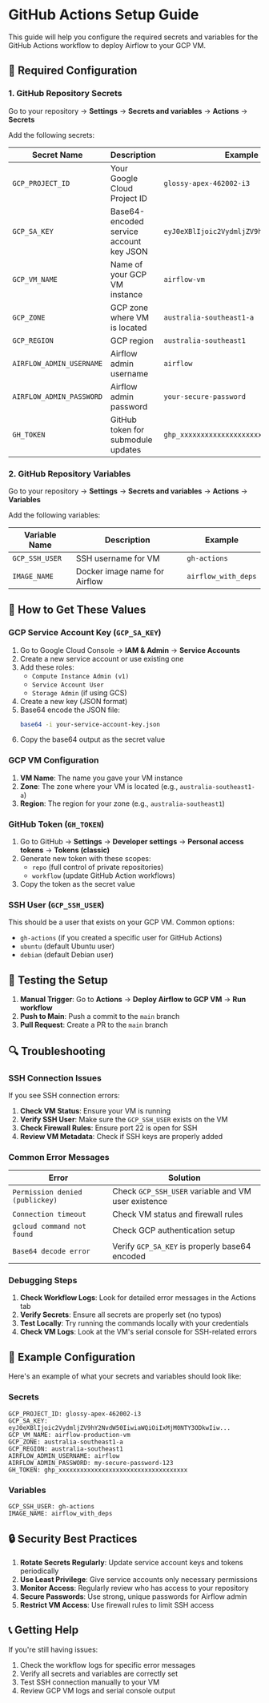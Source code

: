 # GitHub Actions Setup Guide

This guide will help you configure the required secrets and variables for the GitHub Actions workflow to deploy Airflow to your GCP VM.

## 🔧 Required Configuration

### 1. GitHub Repository Secrets

Go to your repository → **Settings** → **Secrets and variables** → **Actions** → **Secrets**

Add the following secrets:

| Secret Name | Description | Example |
|-------------|-------------|---------|
| `GCP_PROJECT_ID` | Your Google Cloud Project ID | `glossy-apex-462002-i3` |
| `GCP_SA_KEY` | Base64-encoded service account key JSON | `eyJ0eXBlIjoic2VydmljZV9hY2NvdW50Iiw...` |
| `GCP_VM_NAME` | Name of your GCP VM instance | `airflow-vm` |
| `GCP_ZONE` | GCP zone where VM is located | `australia-southeast1-a` |
| `GCP_REGION` | GCP region | `australia-southeast1` |
| `AIRFLOW_ADMIN_USERNAME` | Airflow admin username | `airflow` |
| `AIRFLOW_ADMIN_PASSWORD` | Airflow admin password | `your-secure-password` |
| `GH_TOKEN` | GitHub token for submodule updates | `ghp_xxxxxxxxxxxxxxxxxxxx` |

### 2. GitHub Repository Variables

Go to your repository → **Settings** → **Secrets and variables** → **Actions** → **Variables**

Add the following variables:

| Variable Name | Description | Example |
|---------------|-------------|---------|
| `GCP_SSH_USER` | SSH username for VM | `gh-actions` |
| `IMAGE_NAME` | Docker image name for Airflow | `airflow_with_deps` |

## 🔑 How to Get These Values

### GCP Service Account Key (`GCP_SA_KEY`)

1. Go to Google Cloud Console → **IAM & Admin** → **Service Accounts**
2. Create a new service account or use existing one
3. Add these roles:
   - `Compute Instance Admin (v1)`
   - `Service Account User`
   - `Storage Admin` (if using GCS)
4. Create a new key (JSON format)
5. Base64 encode the JSON file:
   ```bash
   base64 -i your-service-account-key.json
   ```
6. Copy the base64 output as the secret value

### GCP VM Configuration

1. **VM Name**: The name you gave your VM instance
2. **Zone**: The zone where your VM is located (e.g., `australia-southeast1-a`)
3. **Region**: The region for your zone (e.g., `australia-southeast1`)

### GitHub Token (`GH_TOKEN`)

1. Go to GitHub → **Settings** → **Developer settings** → **Personal access tokens** → **Tokens (classic)**
2. Generate new token with these scopes:
   - `repo` (full control of private repositories)
   - `workflow` (update GitHub Action workflows)
3. Copy the token as the secret value

### SSH User (`GCP_SSH_USER`)

This should be a user that exists on your GCP VM. Common options:
- `gh-actions` (if you created a specific user for GitHub Actions)
- `ubuntu` (default Ubuntu user)
- `debian` (default Debian user)

## 🚀 Testing the Setup

1. **Manual Trigger**: Go to **Actions** → **Deploy Airflow to GCP VM** → **Run workflow**
2. **Push to Main**: Push a commit to the `main` branch
3. **Pull Request**: Create a PR to the `main` branch

## 🔍 Troubleshooting

### SSH Connection Issues

If you see SSH connection errors:

1. **Check VM Status**: Ensure your VM is running
2. **Verify SSH User**: Make sure the `GCP_SSH_USER` exists on the VM
3. **Check Firewall Rules**: Ensure port 22 is open for SSH
4. **Review VM Metadata**: Check if SSH keys are properly added

### Common Error Messages

| Error | Solution |
|-------|----------|
| `Permission denied (publickey)` | Check `GCP_SSH_USER` variable and VM user existence |
| `Connection timeout` | Check VM status and firewall rules |
| `gcloud command not found` | Check GCP authentication setup |
| `Base64 decode error` | Verify `GCP_SA_KEY` is properly base64 encoded |

### Debugging Steps

1. **Check Workflow Logs**: Look for detailed error messages in the Actions tab
2. **Verify Secrets**: Ensure all secrets are properly set (no typos)
3. **Test Locally**: Try running the commands locally with your credentials
4. **Check VM Logs**: Look at the VM's serial console for SSH-related errors

## 📝 Example Configuration

Here's an example of what your secrets and variables should look like:

### Secrets
```
GCP_PROJECT_ID: glossy-apex-462002-i3
GCP_SA_KEY: eyJ0eXBlIjoic2VydmljZV9hY2NvdW50IiwiaWQiOiIxMjM0NTY3ODkwIiw...
GCP_VM_NAME: airflow-production-vm
GCP_ZONE: australia-southeast1-a
GCP_REGION: australia-southeast1
AIRFLOW_ADMIN_USERNAME: airflow
AIRFLOW_ADMIN_PASSWORD: my-secure-password-123
GH_TOKEN: ghp_xxxxxxxxxxxxxxxxxxxxxxxxxxxxxxxxxxxx
```

### Variables
```
GCP_SSH_USER: gh-actions
IMAGE_NAME: airflow_with_deps
```

## 🔒 Security Best Practices

1. **Rotate Secrets Regularly**: Update service account keys and tokens periodically
2. **Use Least Privilege**: Give service accounts only necessary permissions
3. **Monitor Access**: Regularly review who has access to your repository
4. **Secure Passwords**: Use strong, unique passwords for Airflow admin
5. **Restrict VM Access**: Use firewall rules to limit SSH access

## 📞 Getting Help

If you're still having issues:

1. Check the workflow logs for specific error messages
2. Verify all secrets and variables are correctly set
3. Test SSH connection manually to your VM
4. Review GCP VM logs and serial console output 